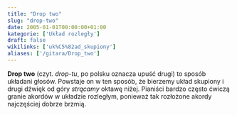 ```yaml
---
title: "Drop two"
slug: "drop-two"
date: 2005-01-01T00:00:00+01:00
kategorie: ['Układ rozległy']
draft: false
wikilinks: ['uk%C5%82ad_skupiony']
aliases: ['/gitara/Drop_two']
---
```

**Drop two** (czyt. *drop-tu*, po polsku oznacza upuść drugi) to sposób
układani głosów. Powstaje on w ten sposób, że bierzemy układ
skupiony<!-- link nie odnosił się do niczego: 'Drop two' ('content/książka/Drop_two.md') links to 'układ_skupiony' ('content/książka/układ_skupiony.md') and that does not exist --> i drugi dźwięk od góry *strącamy*
oktawę niżej. Pianiści bardzo często ćwiczą granie akordów w układzie
rozległym, ponieważ tak rozłożone akordy najczęściej dobrze brzmią.

